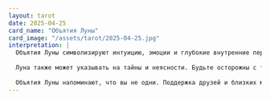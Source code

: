 ```yaml
---
layout: tarot
date: 2025-04-25
card_name: "Объятия Луны"
card_image: "/assets/tarot/2025-04-25.jpg"
interpretation: |
  Объятия Луны символизируют интуицию, эмоции и глубокие внутренние переживания. Эта карта приглашает вас погрузиться в свои чувства и исследовать свое подсознание. Сегодня вы можете ощутить прилив творческой энергии и желание связаться с чем-то более глубоким, чем повседневная реальность. Возможно, вам стоит уделить время медитации или саморефлексии, чтобы понять свои истинные желания и страхи.
  
  Луна также может указывать на тайны и неясности. Будьте осторожны с тем, что воспринимаете как правду, и постарайтесь не принимать поспешных решений. Ваша интуиция будет вашим лучшим советчиком, и если вы прислушаетесь к ней, сможете избежать многих ловушек. Возможно, вы столкнетесь с ситуациями, которые требуют от вас открытости и честности в отношениях с окружающими.
  
  Объятия Луны напоминают, что вы не одни. Поддержка друзей и близких может сыграть важную роль в вашем дне. Проведите время с теми, кто вас понимает и ценит. Это поможет вам почувствовать себя более уверенно и спокойно, когда вы будете исследовать свои внутренние миры. Позвольте себе быть уязвимыми и открытыми, это может привести к глубоким и значимым связям.
---
```

